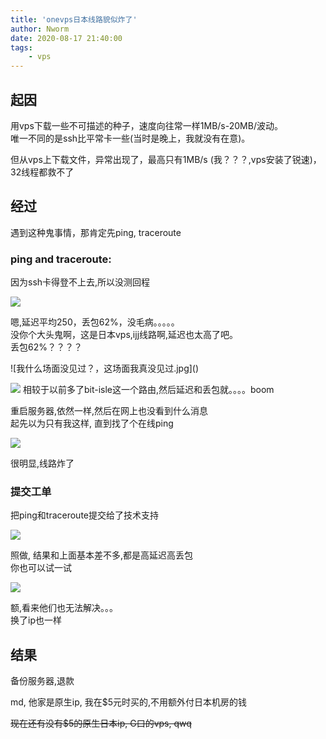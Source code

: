 ```yaml
---
title: 'onevps日本线路貌似炸了'
author: Nworm
date: 2020-08-17 21:40:00
tags: 
    - vps
---
```


## 起因
用vps下载一些不可描述的种子，速度向往常一样1MB/s-20MB/波动。  
唯一不同的是ssh比平常卡一些(当时是晚上，我就没有在意)。  

但从vps上下载文件，异常出现了，最高只有1MB/s (我？？？,vps安装了锐速)，32线程都救不了
<!--more-->
## 经过
遇到这种鬼事情，那肯定先ping, traceroute  

### ping and traceroute:  

因为ssh卡得登不上去,所以没测回程

![](https://nworm.icu/pan/%E5%9B%BE%E7%89%87/ping194.156.230.211.png)

嗯,延迟平均250，丢包62%，没毛病。。。。。  
没你个大头鬼啊，这是日本vps,ijj线路啊,延迟也太高了吧。  
丢包62%？？？？  

![我什么场面没见过？，这场面我真没见过.jpg]\()

![](https://nworm.icu/pan/%E5%9B%BE%E7%89%87/route194.156.230.211.png)
相较于以前多了bit-isle这一个路由,然后延迟和丢包就。。。。boom  

重启服务器,依然一样,然后在网上也没看到什么消息  
起先以为只有我这样, 直到找了个在线ping  

![](https://nworm.icu/pan/%E5%9B%BE%E7%89%87/ping194.156.230.211-2.png)

很明显,线路炸了

### 提交工单
把ping和traceroute提交给了技术支持

![](https://nworm.icu/pan/图片/onevps-support-1.png)

照做, 结果和上面基本差不多,都是高延迟高丢包  
你也可以试一试  

![](https://nworm.icu/pan/%E5%9B%BE%E7%89%87/onevps-support-2.png)

额,看来他们也无法解决。。。  
换了ip也一样

## 结果
备份服务器,退款

md, 他家是原生ip, 我在$5元时买的,不用额外付日本机房的钱  

~~现在还有没有$5的原生日本ip, G口的vps,  qwq~~